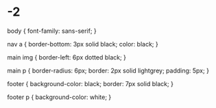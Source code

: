 # -2
body {
    font-family: sans-serif;
}

nav a {
   border-bottom: 3px solid black;
   color: black;
}

main img {
   border-left: 6px dotted black;
}

main p {
   border-radius: 6px;
   border: 2px solid lightgrey;
   padding: 5px;
}

footer {
   background-color: black;
   border: 7px solid black;
}

footer p {
   background-color: white;
}
